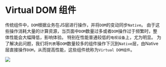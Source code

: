 # Virtual DOM 组件

传统组件中，`DOM`根据业务在JS层进行操作，并将`DOM`的变动同步`Native`。
由于这些操作消耗大量的计算资源，当页面中`DOM`数量过多或者`DOM`操作过于频繁时，整体性能会大幅降低，影响体验。
特别在性能普通较低的`电视设备`上，尤为明显。
为了解决此问题，我们将`列表`等`DOM`数量较多的组件操作下沉到`Native`层，由Native层直接操作`DOM`，从而提高性能，这些组件统称为`Virtual DOM组件`。

<img src="/component/virtual-dom.png" />
